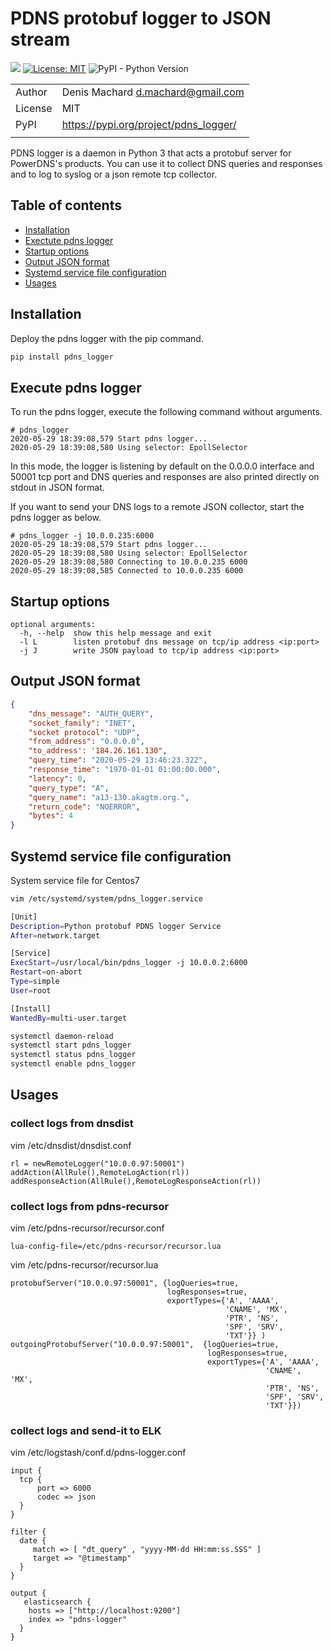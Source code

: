 # PDNS protobuf logger to JSON stream

![](https://github.com/dmachard/pdns_logger/workflows/Publish%20to%20PyPI/badge.svg)
[![License: MIT](https://img.shields.io/badge/License-MIT-yellow.svg)](https://opensource.org/licenses/MIT)
![PyPI - Python Version](https://img.shields.io/pypi/pyversions/pdns_logger)

| | |
| ------------- | ------------- |
| Author |  Denis Machard <d.machard@gmail.com> |
| License |  MIT | 
| PyPI |  https://pypi.org/project/pdns_logger/ |
| | |

PDNS logger is a daemon in Python 3 that acts a protobuf server for PowerDNS's products.
You can use it to collect DNS queries and responses and to log to syslog or a json remote tcp collector.

## Table of contents
* [Installation](#installation)
* [Exectute pdns logger](#exectute-pdns-logger)
* [Startup options](#startup-options)
* [Output JSON format](#output-json-format)
* [Systemd service file configuration](#systemd-service-file-configuration)
* [Usages](#usages)

## Installation

Deploy the pdns logger with the pip command.

```python
pip install pdns_logger
```

## Execute pdns logger 

To run the pdns logger, execute the following command without arguments. 

```
# pdns_logger
2020-05-29 18:39:08,579 Start pdns logger...
2020-05-29 18:39:08,580 Using selector: EpollSelector
```

In this mode, the logger is listening by default on the 0.0.0.0 interface and 50001 tcp port and 
DNS queries and responses are also printed directly on stdout in JSON format.

If you want to send your DNS logs to a remote JSON collector, start the pdns logger as below.

```
# pdns_logger -j 10.0.0.235:6000
2020-05-29 18:39:08,579 Start pdns logger...
2020-05-29 18:39:08,580 Using selector: EpollSelector
2020-05-29 18:39:08,580 Connecting to 10.0.0.235 6000
2020-05-29 18:39:08,585 Connected to 10.0.0.235 6000
```

## Startup options

```
optional arguments:
  -h, --help  show this help message and exit
  -l L        listen protobuf dns message on tcp/ip address <ip:port>
  -j J        write JSON payload to tcp/ip address <ip:port>
```

## Output JSON format

```json
{
    "dns_message": "AUTH_QUERY",
    "socket_family": "INET",
    "socket protocol": "UDP",
    "from_address": "0.0.0.0",
    "to_address': '184.26.161.130",
    "query_time": "2020-05-29 13:46:23.322",
    "response_time": "1970-01-01 01:00:00.000",
    "latency": 0,
    "query_type": "A",
    "query_name": "a13-130.akagtm.org.",
    "return_code": "NOERROR",
    "bytes": 4
}
```

## Systemd service file configuration

System service file for Centos7

```bash
vim /etc/systemd/system/pdns_logger.service

[Unit]
Description=Python protobuf PDNS logger Service
After=network.target

[Service]
ExecStart=/usr/local/bin/pdns_logger -j 10.0.0.2:6000
Restart=on-abort
Type=simple
User=root

[Install]
WantedBy=multi-user.target
```

```bash
systemctl daemon-reload
systemctl start pdns_logger
systemctl status pdns_logger
systemctl enable pdns_logger
```

## Usages

### collect logs from dnsdist

vim /etc/dnsdist/dnsdist.conf

```
rl = newRemoteLogger("10.0.0.97:50001")
addAction(AllRule(),RemoteLogAction(rl))
addResponseAction(AllRule(),RemoteLogResponseAction(rl))
```

### collect logs from pdns-recursor

vim /etc/pdns-recursor/recursor.conf

```
lua-config-file=/etc/pdns-recursor/recursor.lua
```

vim /etc/pdns-recursor/recursor.lua

```
protobufServer("10.0.0.97:50001", {logQueries=true,
                                   logResponses=true,
                                   exportTypes={'A', 'AAAA',
                                                'CNAME', 'MX', 
                                                'PTR', 'NS',
                                                'SPF', 'SRV',
                                                'TXT'}} )
outgoingProtobufServer("10.0.0.97:50001",  {logQueries=true,
                                            logResponses=true,
                                            exportTypes={'A', 'AAAA',
                                                         'CNAME', 'MX',
                                                         'PTR', 'NS',
                                                         'SPF', 'SRV',
                                                         'TXT'}})
```

### collect logs and send-it to ELK

vim /etc/logstash/conf.d/pdns-logger.conf

```
input {
  tcp {
      port => 6000
      codec => json
  }
}

filter {
  date {
     match => [ "dt_query" , "yyyy-MM-dd HH:mm:ss.SSS" ]
     target => "@timestamp"
  }
}

output {
   elasticsearch {
    hosts => ["http://localhost:9200"]
    index => "pdns-logger"
  }
}
```
